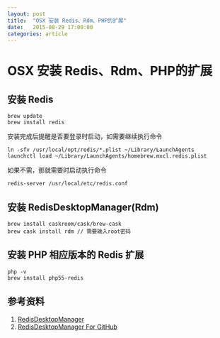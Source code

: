 ```yaml
---
layout: post
title:  "OSX 安装 Redis、Rdm、PHP的扩展"
date:   2015-08-29 17:00:00
categories: article
---
```


# OSX 安装 Redis、Rdm、PHP的扩展

## 安装 Redis

	brew update 
	brew install redis

安装完成后提醒是否要登录时启动，如需要继续执行命令

	ln -sfv /usr/local/opt/redis/*.plist ~/Library/LaunchAgents
	launchctl load ~/Library/LaunchAgents/homebrew.mxcl.redis.plist

如果不需，那就需要时启动执行命令

	redis-server /usr/local/etc/redis.conf


## 安装 RedisDesktopManager(Rdm)

	brew install caskroom/cask/brew-cask 
	brew cask install rdm // 需要输入root密码

## 安装 PHP 相应版本的 Redis 扩展

	php -v 
	brew install php55-redis


## 参考资料

1. [RedisDesktopManager](http://redisdesktop.com/, 'RedisDesktopManager')
2. [RedisDesktopManager For GitHub](https://github.com/uglide/RedisDesktopManager/wiki/Install-and-Run, 'RedisDesktopManager For GitHub')
